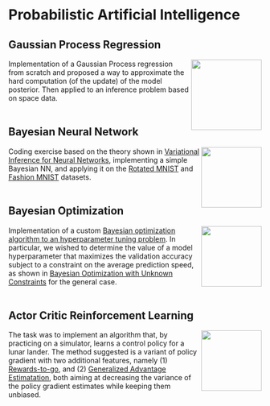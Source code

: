 # Probabilistic Artificial Intelligence
## Gaussian Process Regression
<img align="right" height="140" src="https://github.com/riccardodesanti/probabilistic-AI/blob/main/images/GP_1.png"></img>
Implementation of a Gaussian Process regression from scratch and proposed a way to approximate the hard computation (of the update) of the model posterior. Then applied to an inference problem based on space data.
<br/><br/>
## Bayesian Neural Network
<img align="right" height="120" src="https://github.com/riccardodesanti/probabilistic-AI/blob/main/images/BNN_1.png"></img>
Coding exercise based on the theory shown in [Variational Inference for Neural Networks](https://www.cs.toronto.edu/~graves/nips_2011.pdf), implementing a simple Bayesian NN, and applying it on the [Rotated MNIST](https://github.com/ChaitanyaBaweja/RotNIST) and [Fashion MNIST](https://github.com/zalandoresearch/fashion-mnist) datasets.
<br/><br/>
## Bayesian Optimization
<img align="right" height="120" src="https://github.com/riccardodesanti/probabilistic-AI/blob/main/images/BO_1.png"></img>
Implementation of a custom [Bayesian optimization algorithm to an hyperparameter tuning problem](https://papers.nips.cc/paper/2012/file/05311655a15b75fab86956663e1819cd-Paper.pdf). In particular, we wished to determine the value of a model hyperparameter that maximizes the validation accuracy subject to a constraint on the average prediction speed, as shown in [Bayesian Optimization with Unknown Constraints](https://www.cs.princeton.edu/~rpa/pubs/gelbart2014constraints.pdf) for the general case. 
<br/><br/>
## Actor Critic Reinforcement Learning
<img align="right" height="120" src="https://github.com/riccardodesanti/probabilistic-AI/blob/main/images/RL_1.png"></img>
The task was to implement an algorithm that, by practicing on a simulator, learns a control policy for a lunar lander. The method suggested is a variant of policy gradient with two additional features, namely (1) [Rewards-to-go](https://spinningup.openai.com/en/latest/spinningup/rl_intro3.html#implementing-reward-to-go-policy-gradient), and (2) [Generalized Advantage Estimatation](https://arxiv.org/pdf/1506.02438.pdf), both aiming at decreasing the variance of the policy gradient estimates while keeping them unbiased.
